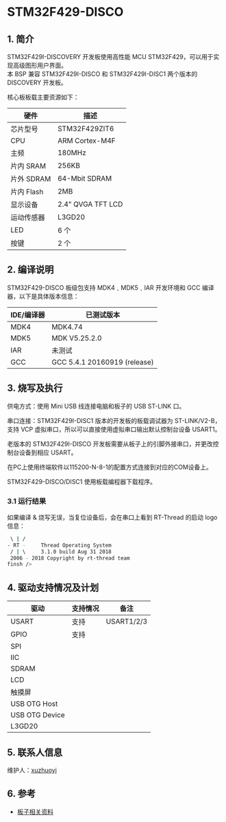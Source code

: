 # STM32F429-DISCO

## 1. 简介

STM32F429I-DISCOVERY 开发板使用高性能 MCU STM32F429，可以用于实现高级图形用户界面。  
本 BSP 兼容 STM32F429I-DISCO 和 STM32F429I-DISC1 两个版本的 DISCOVERY 开发板。

核心板板载主要资源如下：

| 硬件 | 描述 |
| -- | -- |
|芯片型号| STM32F429ZIT6 |
|CPU| ARM Cortex-M4F |
|主频| 180MHz |
|片内 SRAM| 256KB |
|片外 SDRAM| 64-Mbit SDRAM |
|片内 Flash| 2MB |
|显示设备| 2.4" QVGA TFT LCD|
|‎运动传感器‎| L3GD20 |
|LED| 6 个 |
|按键| 2 个 |

## 2. 编译说明

STM32F429-DISCO 板级包支持 MDK4﹑MDK5﹑IAR 开发环境和 GCC 编译器，以下是具体版本信息：

| IDE/编译器 | 已测试版本                   |
| ---------- | ---------------------------- |
| MDK4       | MDK4.74                      |
| MDK5       | MDK V5.25.2.0                |
| IAR        | 未测试                        |
| GCC        | GCC 5.4.1 20160919 (release) |

## 3. 烧写及执行

供电方式：使用 Mini USB 线连接电脑和板子的 USB ST-LINK 口。

串口连接：STM32F429I-DISC1 版本的开发板的板载调试器为 ST-LINK/V2-B，支持 VCP 虚拟串口，所以可以直接使用虚拟串口输出默认控制台设备 USART1。 

老版本的 STM32F429I-DISCO 开发板需要从板子上的引脚外接串口，并更改控制台设备到相应 USART。 

在PC上使用终端软件以115200-N-8-1的配置方式连接到对应的COM设备上。

STM32F429-DISCO/DISC1 使用板载编程器下载程序。

### 3.1 运行结果

如果编译 & 烧写无误，当复位设备后，会在串口上看到 RT-Thread 的启动 logo 信息：

```bash
 \ | /
- RT -     Thread Operating System
 / | \     3.1.0 build Aug 31 2018
 2006 - 2018 Copyright by rt-thread team
finsh />

```

## 4. 驱动支持情况及计划

| 驱动 | 支持情况  |  备注  |
| ------ | ----  | :------:  |
| USART | 支持 | USART1/2/3 |
| GPIO | 支持 |  |
| SPI |  |  |
| IIC |  |  |
| SDRAM |  | |
| LCD |  |  |
| 触摸屏 |  |  |
| USB OTG Host|  |  |
| USB OTG Device|  | |
| L3GD20 |  | |



## 5. 联系人信息

维护人：[xuzhuoyi](https://github.com/xuzhuoyi)

## 6. 参考

* [板子相关资料](https://www.st.com/content/st_com/en/products/evaluation-tools/product-evaluation-tools/mcu-eval-tools/stm32-mcu-eval-tools/stm32-mcu-discovery-kits/32f429idiscovery.html)
